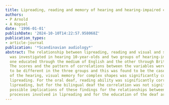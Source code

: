 ```yaml
---
title: Lipreading, reading and memory of hearing and hearing-impaired children.
authors:
- P Arnold
- A Kopsel
date: '1996-01-01'
publishDate: '2024-10-10T14:22:57.958068Z'
publication_types:
- article-journal
publication: '*Scandinavian audiology*'
abstract: The relationship between lipreading, reading and visual and sequential memory
  was investigated in hearing 10-year-olds and two groups of hearing-impaired 10-year-olds,
  one educated through the medium of English and the other through British Sign Language.
  The scores and the pattern of correlations between the variables were hypothesized
  to be different in the three groups and this was found to be the case. In the case
  of the hearing, visual memory for complex shapes was significantly correlated with
  lipreading. For the oral deaf, reading ability was significantly correlated with
  lipreading, but for the bilingual deaf the correlation was not significant. The
  possible implications of these findings for the relationships between the cognitive
  processes involved in lipreading and for the education of the deaf are discussed.
---
```

